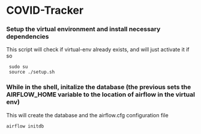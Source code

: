 # COVID-Tracker

### Setup the virtual environment and install necessary dependencies
This script will check if virtual-env already exists, and will just activate it if so

<pre>
<code> sudo su </code>
<code> source ./setup.sh </code>
</pre>

### While in the shell, initalize the database (the previous sets the AIRFLOW_HOME variable to the location of airflow in the virtual env)

This will create the database and the airflow.cfg configuration file

<pre><code>airflow initdb</code></pre>
